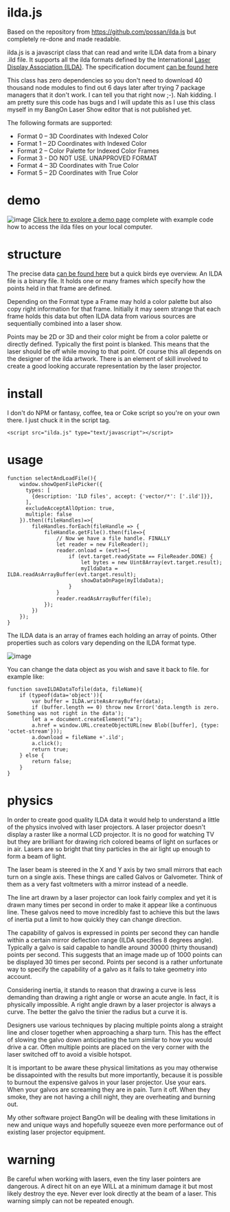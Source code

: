 # ilda.js

Based on the repository from https://github.com/possan/ilda.js but completely re-done and made readable.

ilda.js is a javascript class that can read and write ILDA data from a binary .ild file.
It supports all the ilda formats defined by the International [Laser Display Association (ILDA)](ilda.com).
The specification document [can be found here](https://www.ilda.com/resources/StandardsDocs/ILDA_IDTF14_rev011.pdf)

This class has zero dependencies so you don't need to download 40 thousand node modules to find out 6 days later after trying 7 package managers that it don't work.
I can tell you that right now ;-). Nah kidding. I am pretty sure this code has bugs and I will update this as I use this class myself in my BangOn Laser Show editor that is not published yet.

The following formats are supported:

- Format 0 – 3D Coordinates with Indexed Color
- Format 1 – 2D Coordinates with Indexed Color
- Format 2 – Color Palette for Indexed Color Frames
- Format 3 - DO NOT USE. UNAPPROVED FORMAT
- Format 4 – 3D Coordinates with True Color
- Format 5 – 2D Coordinates with True Color

# demo
![image](https://user-images.githubusercontent.com/1192916/147404880-2b100c17-208d-400a-8d69-da161e641927.png)
[Click here to explore a demo page](https://dinther.github.io/ilda.js/) complete with example code how to access the ilda files on your local computer.

# structure

The precise data [can be found here](https://www.ilda.com/resources/StandardsDocs/ILDA_IDTF14_rev011.pdf) but a quick birds eye overview.
An ILDA file is a binary file. It holds one or many frames which specify how the points held in that frame are defined.

Depending on the Format type a Frame may hold a color palette but also copy right information for that frame.
Initially it may seem strange that each frame holds this data but often ILDA data from various sources are sequentially combined into a laser show.

Points may be 2D or 3D and their color might be from a color palette or directly defined.
Typically the first point is blanked. This means that the laser should be off while moving to that point. Of course this all depends on the designer of the ilda artwork. There is an element of skill involved to create a good looking accurate representation by the laser projector.

# install
I don't do NPM or fantasy, coffee, tea or Coke script so you're on your own there. I just chuck it in the script tag.
```
<script src="ilda.js" type="text/javascript"></script>
```

# usage

```
function selectAndLoadFile(){
    window.showOpenFilePicker({
      types: [
        {description: 'ILD files', accept: {'vector/*': ['.ild']}},
      ],
      excludeAcceptAllOption: true,
      multiple: false
    }).then((fileHandles)=>{
        fileHandles.forEach(fileHandle => {
            fileHandle.getFile().then(file=>{
                // Now we have a file handle. FINALLY
                let reader = new FileReader();
                reader.onload = (evt)=>{
                    if (evt.target.readyState == FileReader.DONE) {
                        let bytes = new Uint8Array(evt.target.result);
                        myIldaData = ILDA.readAsArrayBuffer(evt.target.result);
                        showDataOnPage(myIldaData);
                    }
                }
                reader.readAsArrayBuffer(file);
            });
        })
    });
}
```

The ILDA data is an array of frames each holding an array of points. Other properties such as colors vary depending on the ILDA format type.

![image](https://user-images.githubusercontent.com/1192916/147377601-92e079f8-fba7-4b70-ad0b-a764c985d68c.png)

You can change the data object as you wish and save it back to file. for example like:

```
function saveILDADataTofile(data, fileName){
    if (typeof(data='object')){
        var buffer = ILDA.writeAsArrayBuffer(data);
        if (buffer.length == 0) throw new Error('data.length is zero. Something was not right in the data');
        let a = document.createElement("a");
        a.href = window.URL.createObjectURL(new Blob([buffer], {type: 'octet-stream'}));
        a.download = fileName +'.ild';
        a.click();
        return true;
    } else {
        return false;
    }
}
  ```

  # physics

In order to create good quality ILDA data it would help to understand a little of the physics involved with laser projectors. A laser projector doesn't display a raster like a normal LCD projector. It is no good for watching TV but they are brilliant for drawing rich colored beams of light on surfaces or in air. Lasers are so bright that tiny particles in the air light up enough to form a beam of light.

The laser beam is steered in the X and Y axis by two small mirrors that each turn on a single axis. These things are called Galvos or Galvometer. Think of them as a very fast voltmeters with a mirror instead of a needle.

The line art drawn by a laser projector can look fairly complex and yet it is drawn many times per second in order to make it appear like a continuous line. These galvos need to move incredibly fast to achieve this but the laws of inertia put a limit to how quickly they can change direction.

The capability of galvos is expressed in points per second they can handle within a certain mirror deflection range (ILDA specifies 8 degrees angle). Typically a galvo is said capable to handle around 30000 (thirty thousand) points per second. This suggests that an image made up of 1000 points can be displayed 30 times per second. Points per second is a rather unfortunate way to specify the capability of a galvo as it fails to take geometry into account.

Considering inertia, it stands to reason that drawing a curve is less demanding than drawing a right angle or worse an acute angle. In fact, it is physically impossible. A right angle drawn by a laser projector is always a curve. The better the galvo the tinier the radius but a curve it is.

Designers use various techniques by placing multiple points along a straight line and closer together when approaching a sharp turn. This has the effect of slowing the galvo down anticipating the turn similar to how you would drive a car. Often multiple points are placed on the very corner with the laser switched off to avoid a visible hotspot.

It is important to be aware these physical limitations as you may otherwise be dissapointed with the results but more importantly, because it is possible to burnout the expensive galvos in your laser projector. Use your ears. When your galvos are screaming they are in pain. Turn it off. When they smoke, they are not having a chill night, they are overheating and burning out.

My other software project BangOn will be dealing with these limitations in new and unique ways and hopefully squeeze even more performance out of existing laser projector equipment.

# warning

Be careful when working with lasers, even the tiny laser pointers are dangerous. A direct hit on an eye WILL at a minimum damage it but most likely destroy the eye. Never ever look directly at the beam of a laser. This warning simply can not be repeated enough.


